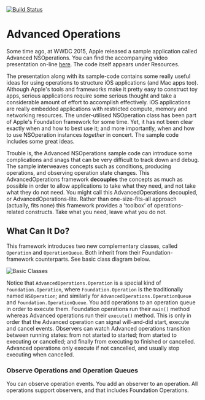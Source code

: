 [![Build Status](https://travis-ci.org/royratcliffe/AdvancedOperations.svg?branch=master)](https://travis-ci.org/royratcliffe/AdvancedOperations)

# Advanced Operations

Some time ago, at WWDC 2015, Apple released a sample application called
Advanced NSOperations. You can find the accompanying video presentation on-line
[here](https://developer.apple.com/videos/play/wwdc2015/226/). The code itself
appears under Resources.

The presentation along with its sample-code contains some really useful ideas
for using operations to structure iOS applications (and Mac apps too). Although
Apple's tools and frameworks make it pretty easy to construct toy apps, serious
applications require some serious thought and take a considerable amount of
effort to accomplish effectively. iOS applications are really embedded
applications with restricted compute, memory and networking resources. The
under-utilised NSOperation class has been part of Apple's Foundation framework
for some time. Yet, it has not been clear exactly when and how to best use it;
and more importantly, when and how to use NSOperation instances *together* in
concert. The sample code includes some great ideas.

Trouble is, the Advanced NSOperations sample code can introduce some
complications and snags that can be very difficult to track down and debug. The
sample interweaves concepts such as conditions, producing operations, and
observing operation state changes. This AdvancedOperations framework
__decouples__ the concepts as much as possible in order to allow applications
to take what they need, and not take what they do not need. You might call this
AdvancedOperations decoupled, or AdvancedOperations-lite. Rather than
one-size-fits-all approach (actually, fits none) this framework provides a
'toolbox' of operations-related constructs. Take what you need, leave what you
do not.

## What Can It Do?

This framework introduces two new complementary classes, called `Operation` and
`OperationQueue`. Both inherit from their Foundation-framework counterparts.
See basic class diagram below.

![Basic Classes](http://royratcliffe.github.io/AdvancedOperations/images/basic-classes.svg "Basic Classes")

Notice that `AdvancedOperations.Operation` is a special kind of
`Foundation.Operation`, where `Foundation.Operation` is the traditionally named
`NSOperation`; and similarly for `AdvancedOperations.OperationQueue` and
`Foundation.OperationQueue`. You add operations to an operation queue in order
to execute them. Foundation operations run their `main()` method whereas
Advanced operations run their `execute()` method. This is only in order that
the Advanced operation can signal will-and-did start, execute and cancel
events. Observers can watch Advanced operations transition between running
states: from not started to started; from started to executing or cancelled;
and finally from executing to finished or cancelled. Advanced operations only
execute if not cancelled, and usually stop executing when cancelled.

### Observe Operations and Operation Queues

You can observe operation events. You add an observer to an operation. All
operations support observers, and that includes Foundation Operations.

